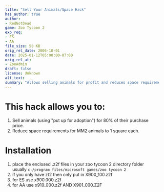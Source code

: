 ```yaml
---
title: "Sell Your Animals/Space Hack"
has_author: true
author: 
- RedNotDead
game: Zoo Tycoon 2
exp_req: 
- ES
- AA
file_size: 58 KB
orig_rel_date: 2006-10-01
date: 2025-01-12T05:00:00-07:00
orig_rel_at: 
- ZooAdmin
draft: false
license: Unknown
alt_text: 
summary: "Allows selling animals for profit and reduces space requirements."
---
```

# This hack allows you to:  
1. Sell animals (using "put up for adoption") for 80% of their purchase price.  
2. Reduce space requirements for MM2 animals to 1 square each.  

# Installation
1. place the enclosed .z2f files in your zoo tycoon 2 directory folder usually `c:/program files/microsoft games/zoo tycoon 2`
2. if you only have zt2 then only put in X900_100.z2f
3. for ES use x900.000.z2f
4. for AA use x910_000.z2f AND X901_000.Z2F
